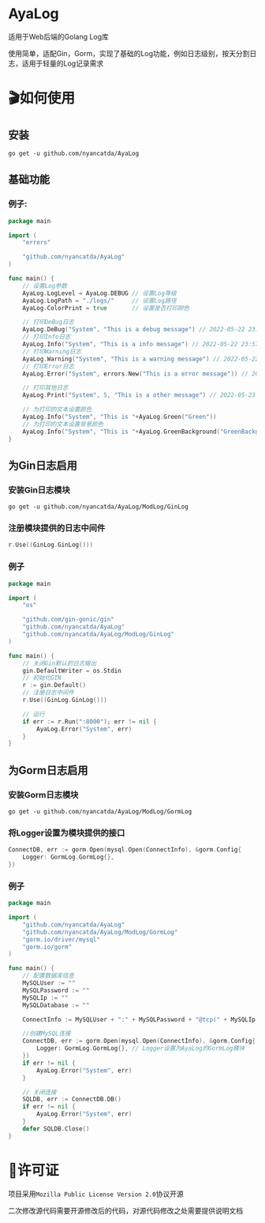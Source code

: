 <!--
 * @Author: NyanCatda
 * @Date: 2022-05-22 22:28:05
 * @LastEditTime: 2022-05-23 00:31:33
 * @LastEditors: NyanCatda
 * @Description: 自述文件
 * @FilePath: \AyaLog\README.md
-->
# AyaLog
适用于Web后端的Golang Log库

使用简单，适配Gin，Gorm，实现了基础的Log功能，例如日志级别，按天分割日志，适用于轻量的Log记录需求

# 🎬如何使用
## 安装
```
go get -u github.com/nyancatda/AyaLog
```

## 基础功能
### 例子: 
``` go
package main

import (
	"errors"

	"github.com/nyancatda/AyaLog"
)

func main() {
	// 设置Log参数
	AyaLog.LogLevel = AyaLog.DEBUG // 设置Log等级
	AyaLog.LogPath = "./logs/"     // 设置Log路径
	AyaLog.ColorPrint = true       // 设置是否打印颜色

	// 打印DeBug日志
	AyaLog.DeBug("System", "This is a debug message") // 2022-05-22 23:57:38 DEBUG [System] This is a debug message
	// 打印Info日志
	AyaLog.Info("System", "This is a info message") // 2022-05-22 23:57:38 INFO [System] This is a info message
	// 打印Warning日志
	AyaLog.Warning("System", "This is a warning message") // 2022-05-22 23:57:38 WARNING [System] This is a warning message
	// 打印Error日志
	AyaLog.Error("System", errors.New("This is a error message")) // 2022-05-22 23:57:38 ERROR [System] This is a error message

	// 打印其他日志
	AyaLog.Print("System", 5, "This is a other message") // 2022-05-23 00:00:43 Other [System] This is a other message

	// 为打印的文本设置颜色
	AyaLog.Info("System", "This is "+AyaLog.Green("Green"))
	// 为打印的文本设置背景颜色
	AyaLog.Info("System", "This is "+AyaLog.GreenBackground("GreenBackground"))
}
```

## 为Gin日志启用
### 安装Gin日志模块
```
go get -u github.com/nyancatda/AyaLog/ModLog/GinLog
```
### 注册模块提供的日志中间件
``` go
r.Use((GinLog.GinLog()))
```
### 例子
``` go
package main

import (
	"os"

	"github.com/gin-gonic/gin"
	"github.com/nyancatda/AyaLog"
	"github.com/nyancatda/AyaLog/ModLog/GinLog"
)

func main() {
	// 关闭Gin默认的日志输出
	gin.DefaultWriter = os.Stdin
	// 初始化GIN
	r := gin.Default()
	// 注册日志中间件
	r.Use((GinLog.GinLog()))

	// 运行
	if err := r.Run(":8000"); err != nil {
		AyaLog.Error("System", err)
	}
}
```

## 为Gorm日志启用
### 安装Gorm日志模块
```
go get -u github.com/nyancatda/AyaLog/ModLog/GormLog
```
### 将Logger设置为模块提供的接口
``` go
ConnectDB, err := gorm.Open(mysql.Open(ConnectInfo), &gorm.Config{
    Logger: GormLog.GormLog{},
})
```
### 例子
``` go
package main

import (
	"github.com/nyancatda/AyaLog"
	"github.com/nyancatda/AyaLog/ModLog/GormLog"
	"gorm.io/driver/mysql"
	"gorm.io/gorm"
)

func main() {
	// 配置数据库信息
	MySQLUser := ""
	MySQLPassword := ""
	MySQLIp := ""
	MySQLDatabase := ""

	ConnectInfo := MySQLUser + ":" + MySQLPassword + "@tcp(" + MySQLIp + ")/" + MySQLDatabase + "?charset=utf8mb4&parseTime=True&loc=Local"

	//创建MySQL连接
	ConnectDB, err := gorm.Open(mysql.Open(ConnectInfo), &gorm.Config{
		Logger: GormLog.GormLog{}, // Logger设置为AyaLog的GormLog模块
	})
	if err != nil {
		AyaLog.Error("System", err)
	}

	// 关闭连接
	SQLDB, err := ConnectDB.DB()
	if err != nil {
		AyaLog.Error("System", err)
	}
	defer SQLDB.Close()
}
```

# 📖许可证
项目采用`Mozilla Public License Version 2.0`协议开源

二次修改源代码需要开源修改后的代码，对源代码修改之处需要提供说明文档
